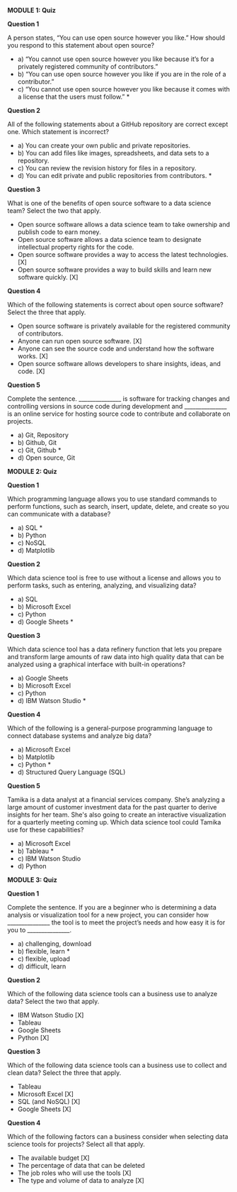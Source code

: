 **MODULE 1: Quiz**

**Question 1**

A person states, “You can use open source however you like.”
How should you respond to this statement about open source?
  + a) “You cannot use open source however you like because it’s for a privately registered community of contributors.”
  + b) “You can use open source however you like if you are in the role of a contributor.”
  + c) “You cannot use open source however you like because it comes with a license that the users must follow.” *

**Question 2**

All of the following statements about a GitHub repository are correct except one.
Which statement is incorrect?
  + a) You can create your own public and private repositories.
  + b) You can add files like images, spreadsheets, and data sets to a repository.
  + c) You can review the revision history for files in a repository.
  + d) You can edit private and public repositories from contributors. *

**Question 3**

What is one of the benefits of open source software to a data science team?
Select the two that apply.
  + Open source software allows a data science team to take ownership and publish code to earn money.
  + Open source software allows a data science team to designate intellectual property rights for the code.
  + Open source software provides a way to access the latest technologies. [X]
  + Open source software provides a way to build skills and learn new software quickly. [X]

**Question 4**

Which of the following statements is correct about open source software?
Select the three that apply.
  + Open source software is privately available for the registered community of contributors.
  + Anyone can run open source software. [X]
  + Anyone can see the source code and understand how the software works. [X]
  + Open source software allows developers to share insights, ideas, and code. [X]

**Question 5**

Complete the sentence. _______________ is software for tracking changes and controlling versions in source code during development and _______________ is an online service for hosting source code to contribute and collaborate on projects.
  + a) Git, Repository
  + b) Github, Git
  + c) Git, Github *
  + d) Open source, Git


**MODULE 2: Quiz**

**Question 1**

Which programming language allows you to use standard commands to perform functions, such as search, insert, update, delete, and create so you can communicate with a database?
  + a) SQL *
  + b) Python
  + c) NoSQL
  + d) Matplotlib

**Question 2**

Which data science tool is free to use without a license and allows you to perform tasks, such as entering, analyzing, and visualizing data?
  + a) SQL
  + b) Microsoft Excel
  + c) Python
  + d) Google Sheets *

**Question 3**

Which data science tool has a data refinery function that lets you prepare and transform large amounts of raw data into high quality data that can be analyzed using a graphical interface with built-in operations?
  + a) Google Sheets
  + b) Microsoft Excel
  + c) Python
  + d) IBM Watson Studio *

**Question 4**

Which of the following is a general-purpose programming language to connect database systems and analyze big data? 
  + a) Microsoft Excel
  + b) Matplotlib
  + c) Python *
  + d) Structured Query Language (SQL)

**Question 5**

Tamika is a data analyst at a financial services company. She’s analyzing a large amount of  customer investment data for the past quarter to derive insights for her team. She's also going to create an interactive visualization for a quarterly meeting coming up.
Which data science tool could Tamika use for these capabilities?
  + a) Microsoft Excel
  + b) Tableau *
  + c) IBM Watson Studio
  + d) Python


**MODULE 3: Quiz**

**Question 1**

Complete the sentence. If you are a beginner who is determining a data analysis or visualization tool for a new project, you can consider how _______________ the tool is to meet the project’s needs and how easy it is for you to _______________.
  + a) challenging, download
  + b) flexible, learn *
  + c) flexible, upload
  + d) difficult, learn

**Question 2**

Which of the following data science tools can a business use to analyze data?
Select the two that apply.
  + IBM Watson Studio [X]
  + Tableau
  + Google Sheets
  + Python [X]

**Question 3**

Which of the following data science tools can a business use to collect and clean data?
Select the three that apply.
  + Tableau
  + Microsoft Excel [X]
  + SQL (and NoSQL) [X]
  + Google Sheets [X]

**Question 4**

Which of the following factors can a business consider when selecting data science tools for projects? 
Select all that apply.
  + The available budget [X]
  + The percentage of data that can be deleted
  + The job roles who will use the tools [X]
  + The type and volume of data to analyze [X]
